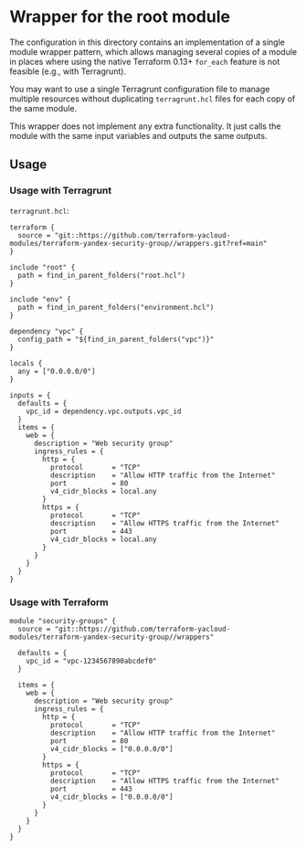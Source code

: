 # Wrapper for the root module

The configuration in this directory contains an implementation of a single module wrapper pattern, which allows managing several copies of a module in places where using the native Terraform 0.13+ `for_each` feature is not feasible (e.g., with Terragrunt).

You may want to use a single Terragrunt configuration file to manage multiple resources without duplicating `terragrunt.hcl` files for each copy of the same module.

This wrapper does not implement any extra functionality. It just calls the module with the same input variables and outputs the same outputs.

## Usage

### Usage with Terragrunt

`terragrunt.hcl`:
```hcl
terraform {
  source = "git::https://github.com/terraform-yacloud-modules/terraform-yandex-security-group//wrappers.git?ref=main"
}

include "root" {
  path = find_in_parent_folders("root.hcl")
}

include "env" {
  path = find_in_parent_folders("environment.hcl")
}

dependency "vpc" {
  config_path = "${find_in_parent_folders("vpc")}"
}

locals {
  any = ["0.0.0.0/0"]
}

inputs = {
  defaults = {
    vpc_id = dependency.vpc.outputs.vpc_id
  }
  items = {
    web = {
      description = "Web security group"
      ingress_rules = {
        http = {
          protocol       = "TCP"
          description    = "Allow HTTP traffic from the Internet"
          port           = 80
          v4_cidr_blocks = local.any
        }
        https = {
          protocol       = "TCP"
          description    = "Allow HTTPS traffic from the Internet"
          port           = 443
          v4_cidr_blocks = local.any
        }
      }
    }
  }
}
```

### Usage with Terraform

```hcl
module "security-groups" {
  source = "git::https://github.com/terraform-yacloud-modules/terraform-yandex-security-group//wrappers"

  defaults = {
    vpc_id = "vpc-1234567890abcdef0"
  }

  items = {
    web = {
      description = "Web security group"
      ingress_rules = {
        http = {
          protocol       = "TCP"
          description    = "Allow HTTP traffic from the Internet"
          port           = 80
          v4_cidr_blocks = ["0.0.0.0/0"]
        }
        https = {
          protocol       = "TCP"
          description    = "Allow HTTPS traffic from the Internet"
          port           = 443
          v4_cidr_blocks = ["0.0.0.0/0"]
        }
      }
    }
  }
}
```

